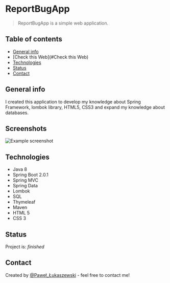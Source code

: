# ReportBugApp
> ReportBugApp is a simple web application.

## Table of contents
* [General info](#general-info)
* [Check this Web](#Check this Web)
* [Technologies](#technologies)
* [Status](#status)
* [Contact](#contact)

## General info
I created this application to develop my knowledge about Spring Framework, lombok library, HTML5, CSS3 and expand my knowledge about databases.

## Screenshots
![Example screenshot](./img/screenshot.png)

## Technologies
* Java 8
* Spring Boot 2.0.1
* Spring MVC
* Spring Data
* Lombok
* SQL
* Thymeleaf
* Maven
* HTML 5
* CSS 3

## Status
Project is: _finished_

## Contact
Created by [@Paweł_Łukaszewski](https://www.linkedin.com/in/paweł-łukaszewski) - feel free to contact me!
